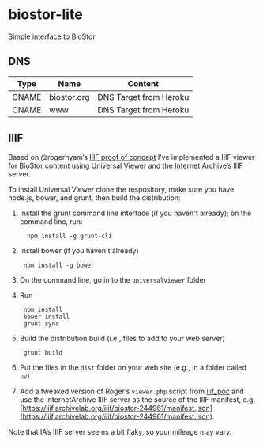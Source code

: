 # biostor-lite
Simple interface to BioStor



## DNS

Type | Name | Content
-- | -- | --
CNAME | biostor.org | DNS Target from Heroku
CNAME | www | DNS Target from Heroku


## IIIF

Based on @rogerhyam’s [IIIF proof of concept](https://github.com/rogerhyam/iiif_poc) I’ve implemented a IIIF viewer for BioStor content using [Universal Viewer](https://universalviewer.io) and the Internet Archive’s IIIF server.

To install Universal Viewer clone the respository, make sure you have node.js, bower, and grunt, then build the distribution:

1. Install the grunt command line interface (if you haven't already); on the command line, run:

         npm install -g grunt-cli

1. Install bower (if you haven't already)

        npm install -g bower

1. On the command line, go in to the `universalviewer` folder

1. Run

        npm install
        bower install
        grunt sync

1. Build the distribution build (i.e., files to add to your web server)

        grunt build

1. Put the files in the ```dist``` folder on your web site (e.g., in a folder called ```uv```)

1. Add a tweaked version of Roger’s ```viewer.php``` script from [iiif_poc](https://github.com/rogerhyam/iiif_poc) and use the InternetArchive IIIF server as the source of the IIIF manifest, e.g. [https://iiif.archivelab.org/iiif/biostor-244961/manifest.json](https://iiif.archivelab.org/iiif/biostor-244961/manifest.json).

Note that IA’s IIIF server seems a bit flaky, so your mileage may vary.

           
